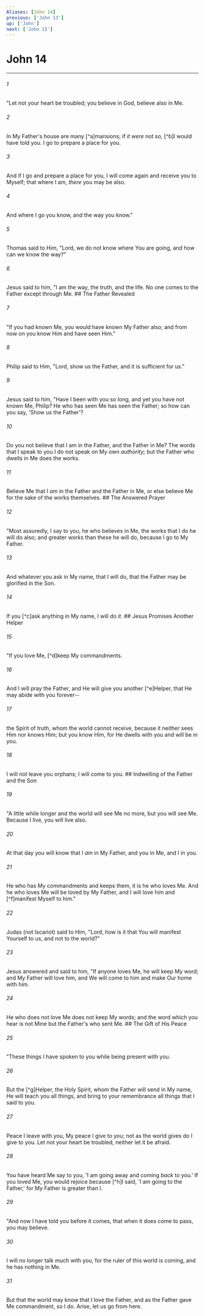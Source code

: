 ```yaml
---
Aliases: [John 14]
previous: ['John 13']
up: ['John']
next: ['John 15']
---
```

# John 14

***


###### 1 
"Let not your heart be troubled; you believe in God, believe also in Me. 

###### 2 
In My Father's house are many [^a]mansions; if _it were_ not _so,_ [^b]I would have told you. I go to prepare a place for you. 

###### 3 
And if I go and prepare a place for you, I will come again and receive you to Myself; that where I am, _there_ you may be also. 

###### 4 
And where I go you know, and the way you know." 

###### 5 
Thomas said to Him, "Lord, we do not know where You are going, and how can we know the way?" 

###### 6 
Jesus said to him, "I am the way, the truth, and the life. No one comes to the Father except through Me. ## The Father Revealed 

###### 7 
"If you had known Me, you would have known My Father also; and from now on you know Him and have seen Him." 

###### 8 
Philip said to Him, "Lord, show us the Father, and it is sufficient for us." 

###### 9 
Jesus said to him, "Have I been with you so long, and yet you have not known Me, Philip? He who has seen Me has seen the Father; so how can you say, 'Show us the Father'? 

###### 10 
Do you not believe that I am in the Father, and the Father in Me? The words that I speak to you I do not speak on My own _authority;_ but the Father who dwells in Me does the works. 

###### 11 
Believe Me that I _am_ in the Father and the Father in Me, or else believe Me for the sake of the works themselves. ## The Answered Prayer 

###### 12 
"Most assuredly, I say to you, he who believes in Me, the works that I do he will do also; and greater _works_ than these he will do, because I go to My Father. 

###### 13 
And whatever you ask in My name, that I will do, that the Father may be glorified in the Son. 

###### 14 
If you [^c]ask anything in My name, I will do _it._ ## Jesus Promises Another Helper 

###### 15 
"If you love Me, [^d]keep My commandments. 

###### 16 
And I will pray the Father, and He will give you another [^e]Helper, that He may abide with you forever-- 

###### 17 
the Spirit of truth, whom the world cannot receive, because it neither sees Him nor knows Him; but you know Him, for He dwells with you and will be in you. 

###### 18 
I will not leave you orphans; I will come to you. ## Indwelling of the Father and the Son 

###### 19 
"A little while longer and the world will see Me no more, but you will see Me. Because I live, you will live also. 

###### 20 
At that day you will know that I _am_ in My Father, and you in Me, and I in you. 

###### 21 
He who has My commandments and keeps them, it is he who loves Me. And he who loves Me will be loved by My Father, and I will love him and [^f]manifest Myself to him." 

###### 22 
Judas (not Iscariot) said to Him, "Lord, how is it that You will manifest Yourself to us, and not to the world?" 

###### 23 
Jesus answered and said to him, "If anyone loves Me, he will keep My word; and My Father will love him, and We will come to him and make Our home with him. 

###### 24 
He who does not love Me does not keep My words; and the word which you hear is not Mine but the Father's who sent Me. ## The Gift of His Peace 

###### 25 
"These things I have spoken to you while being present with you. 

###### 26 
But the [^g]Helper, the Holy Spirit, whom the Father will send in My name, He will teach you all things, and bring to your remembrance all things that I said to you. 

###### 27 
Peace I leave with you, My peace I give to you; not as the world gives do I give to you. Let not your heart be troubled, neither let it be afraid. 

###### 28 
You have heard Me say to you, 'I am going away and coming _back_ to you.' If you loved Me, you would rejoice because [^h]I said, 'I am going to the Father,' for My Father is greater than I. 

###### 29 
"And now I have told you before it comes, that when it does come to pass, you may believe. 

###### 30 
I will no longer talk much with you, for the ruler of this world is coming, and he has nothing in Me. 

###### 31 
But that the world may know that I love the Father, and as the Father gave Me commandment, so I do. Arise, let us go from here.
